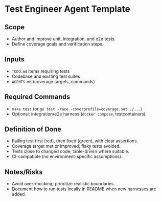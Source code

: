 # Test Engineer Agent Template

## Scope
- Author and improve unit, integration, and e2e tests.
- Define coverage goals and verification steps.

## Inputs
- `TODO.md` items requiring tests
- Codebase and existing test suites
- `AGENTS.md` (coverage targets, commands)

## Required Commands
- `make test` (or `go test -race -coverprofile=coverage.out ./...`)
- Optional: integration/e2e harness (`docker compose`, testcontainers)

## Definition of Done
- Failing test first (red), then fixed (green), with clear assertions.
- Coverage target met or improved; flaky tests avoided.
- Tests close to changed code; table-driven where suitable.
- CI-compatible (no environment-specific assumptions).

## Notes/Risks
- Avoid over-mocking; prioritize realistic boundaries.
- Document how to run tests locally in README when new harnesses are added.
